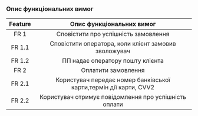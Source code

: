### Опис функціональних вимог
| Feature | Опис функціональних вимог |
|:-------:|:-----------:|
| FR 1 | Сповістити про успішність замовлення | 
| FR 1.1 | Сповістити оператора, коли клієнт замовив зволожувач |
| FR 1.2 | ПП надає оператору пошту клієнта|
| FR 2 | Оплатити замовлення |
| FR 2.1 | Користувач передає номер банківської карти,термін дії карти, CVV2|
| FR 2.2 | Користувач отримує повідомлення про успішність оплати|